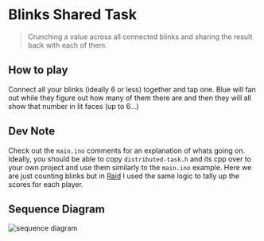 # Blinks Shared Task

> Crunching a value across all connected blinks and sharing the result back with each of them.

## How to play

Connect all your blinks (ideally 6 or less) together and tap one. Blue will fan out while they figure out how many of them there are and then they will all show that number in lit faces (up to 6...)

## Dev Note

Check out the `main.ino` comments for an explanation of whats going on. Ideally, you should be able to copy `distributed-task.h` and its cpp over to your own project and use them similarly to the `main.ino` example. Here we are just counting blinks but in [Raid](https://github.com/mdm373/blinks-overtake) I used the same logic to tally up the scores for each player.

## Sequence Diagram
![sequence diagram](https://sketch.io/render/sk-a2af15f02cf380b635fdd8d3bcbc014b.jpeg)
